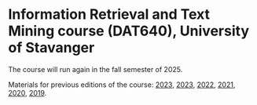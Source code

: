 # Information Retrieval and Text Mining course (DAT640), University of Stavanger

The course will run again in the fall semester of 2025.

Materials for previous editions of the course: [2023](https://github.com/iai-group/ir-course-2024), [2023](https://github.com/iai-group/ir-course-2023), [2022](https://github.com/iai-group/ir-course-2022), [2021](https://github.com/iai-group/ir-course-2021), [2020](https://github.com/kbalog/uis-dat640-fall2020), [2019](https://github.com/kbalog/uis-dat640-fall2019).
